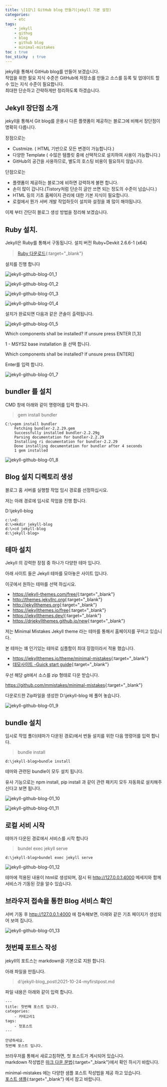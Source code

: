 ```yaml
---
title: \[1강\] GitHub blog 만들기(jekyll 기본 설정)
categories: 
    - etc
tags: 
    - jekyll
    - githug
    - blog
    - github blog
    - minimal-mistakes
toc : true
toc_sticky  : true    
---
```


jekyll을 통해서 GitHub blog를 만들어 보겠습니다.     
작업을 위한 필요 지식 수준은 GitHub에 저장소를 만들고 소스를 등록 및 업데이트 할수 있는 지식 수준이 필요합니다.   
최대한 단순하고 간략하게만 정리하도록 하겠습니다.   



## Jekyll 장단점 소개

jekyll을 통해서 Git blog를 운용시 다른 플랫폼이 제공하는 블로그에 비해서 장단점이 명확히 다릅니다.

장점으로는

- Custmize. ( HTML 기반으로 모든 변경이 가능합니다.)
- 다양한 Template ( 수많은 템플릿 중에 선택적으로 설치하여 사용이 가능합니다.)
- GitHub의 공간을 사용하므로, 별도의 호스팅 비용이 필요하지 않습니다.

단점으로는

- 플랫폼이 제공하는 블로그에 비하면 강력하게 불편 합니다.
- 손이 많이 갑니다.(Tistory처럼 단순히 글만 쓰면 되는 정도의 수준이 넘습니다.)
- HTML 등의 기초 홈페이지 관리에 대한 기본 지식이 필요합니다.
- 로컬에서 뭔가 서버 개발 작업하듯이 설치와 설정을 꽤 많이 해야됩니다.

  
이제 부터 간단히 블로그 생성 방법을 정리해 보겠습니다.



## Ruby 설치. 

Jekyll은 Ruby를 통해서 구동됩니다.
설치 버전 Ruby+Devkit 2.6.6-1 (x64) 

> [Ruby 다운로드](https://rubyinstaller.org/downloads/archives/ "루비 설치"){:target="_blank"}

설치를 진행 합니다    

![jekyll-github-blog-01_1](\assets\images_post\jekyll\jekyll-github-blog-01_1.png)

![jekyll-github-blog-01_2](\assets\images_post\jekyll\jekyll-github-blog-01_2.png)

![jekyll-github-blog-01_3](\assets\images_post\jekyll\jekyll-github-blog-01_3.png)

![jekyll-github-blog-01_4](\assets\images_post\jekyll\jekyll-github-blog-01_4.png)

설치가 완료되면 다음과 같은 콘솔이 출력됩니다.

![jekyll-github-blog-01_5](\assets\images_post\jekyll\jekyll-github-blog-01_5.png)

Which components shall be installed? If unsure press ENTER [1,3]

1 - MSYS2 base installation 을 선택 합니다.

Which components shall be installed? If unsure press ENTER[]

Enter를 입력 합니다.

![jekyll-github-blog-01_7](\assets\images_post\jekyll\jekyll-github-blog-01_7.png)


##  bundler 를 설치

CMD 창에 아래와 같이 명령어를 입력 합니다.

> gem install bundler

```
C:\>gem install bundler
    Fetching bundler-2.2.29.gem
    Successfully installed bundler-2.2.29g
    Parsing documentation for bundler-2.2.29
    Installing ri documentation for bundler-2.2.29
    Done installing documentation for bundler after 4 seconds
    1 gem installed
```
![jekyll-github-blog-01_8](\assets\images_post\jekyll\jekyll-github-blog-01_8.png)



## Blog 설치 디렉토리 생성

블로그 홈 서버를 실행할 작업 임시 경로를 선정하십시요.

저는 아래 경로에 임시로 작업을 진행 합니다.

D:\jekyll-blog

```
c:\>d:
d:\>mkdir jekyll-blog
d:\>cd jekyll-blog
d:\jekyll-blog>
```



## 테마 설치

Jekyll 의 강력한 장점 중 하나가  다양한 테마 입니다.

아래 사이트 들은 Jekyll 테마를 모아놓은 사이트 입니다.

이곳에서 원하는 테마를 선택 하십시요.

- <https://jekyll-themes.com/free/>{:target="_blank"}
- <http://themes.jekyllrc.org>{:target="_blank"}
- <http://jekyllthemes.org>{:target="_blank"}
- <https://jekyllthemes.io/free>{:target="_blank"}
- <https://jekyllthemes.dev/>{:target="_blank"}
- <https://drjekyllthemes.github.io/new>{:target="_blank"}



저는 Minimal Mistakes Jekyll theme 라는 테마를 통해서 홈페이지를 꾸미고 있습니다.

본 테마는 꽤 인기있는 테마로 심플함이 최대 장점이라서 적용 했습니다.

- <https://jekyllthemes.io/theme/minimal-mistakes>{:target="_blank"}
- [데모사이트 -Guick start guide](https://mmistakes.github.io/minimal-mistakes/docs/quick-start-guide/){:target="_blank"}

우선 해당 git에서 소스를 zip 형태로 다운 받습니다.

<https://github.com/mmistakes/minimal-mistakes>{:target="_blank"}

다운로드한  Zip파일을 생성한 D:\jekyll-blog 에 풀어 놓습니다.

![jekyll-github-blog-01_9](\assets\images_post\jekyll\jekyll-github-blog-01_9.png)


## bundle 설치

임시로 작업 폴더(테마가 다운된 경로)에서 번들 설치를 위한 다음 명령어를 입력 합니다.

> bundle install

```
d:\jekyll-blog>bundle install
```

테마와 관련된 bundle이 모두 설치 됩니다.

유사 기능으로는 npm install, pip install 과 같이 관련 패키지 모두 자동화로 설치해주신다고 보면 됩니다.

![jekyll-github-blog-01_10](\assets\images_post\jekyll\jekyll-github-blog-01_10.png)

![jekyll-github-blog-01_11](\assets\images_post\jekyll\jekyll-github-blog-01_11.png)


## 로컬 서비 시작

테마가 다운된 경로에서 서비스를 시작 합니다

> bundel exec jekyll serve

```
d:\jekyll-blog>bundel exec jekyll serve
```

![jekyll-github-blog-01_12](\assets\images_post\jekyll\jekyll-github-blog-01_12.png)

테마에 적용된 내용이 html로 생성되며, 잠시 뒤 http://127.0.0.1:4000 메세지와 함께 서비스가 기동된 것을 알수 있습니다.



## 브라우저 접속을 통한 Blog 서비스 확인

서버 기동 후 http://127.0.0.1:4000 에 접속해보면, 아래와 같은 기초 페이지가 생성되어 보여 집니다.

![jekyll-github-blog-01_13](\assets\images_post\jekyll\jekyll-github-blog-01_13.png)



## 첫번째 포트스 작성
jekyll의 포트스는 markdown을 기본으로 지원 합니다. 

아래 파일을 만듭니다.
> d:\jekyll-blog\_post\2021-10-24-myfirstpost.md     

파일 내용은 아래와 같이 입력 합니다.   

```
---
title: 첫번째 포스트 입니다.
categories: 
    - 카테고리1
tags: 
    - 첫포스트
---

안녕하세요.   
첫번째 포스트 입니다.

```

브라우저를 통해서 새로고침하면, 첫 포스트가 계시되어 있습니다.   
markdown 작성법은 [마크 다운 문법](https://kimjaehyun.co.kr/etc/markdown/){:target="_blank"}에서 확인 하시기 바랍니다.

minimal-mistakes 에는 다양한 샘플 포스트 작성법을 제공 하고 있습니다.    
[포스트 샘플](https://mmistakes.github.io/minimal-mistakes/year-archive/){:target="_blank"}
에서 참고 바랍니다.    
  


